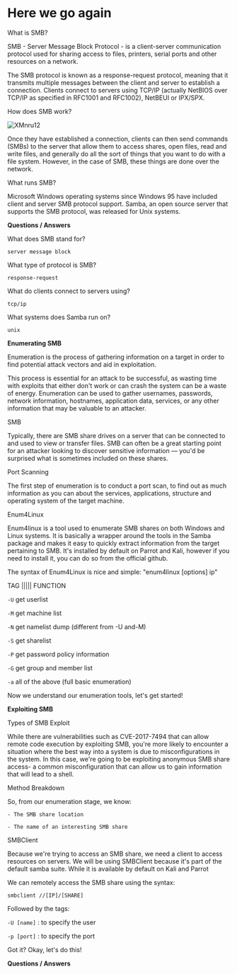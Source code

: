 <h1>Here we go again</h1>

What is SMB?

SMB - Server Message Block Protocol - is a client-server communication protocol used for sharing access to files, printers, serial ports and other resources on a network.

The SMB protocol is known as a response-request protocol, meaning that it transmits multiple messages between the client and server to establish a connection. Clients connect to servers using TCP/IP (actually NetBIOS over TCP/IP as specified in RFC1001 and RFC1002), NetBEUI or IPX/SPX.

How does SMB work?

![XMnru12](https://github.com/schoto/THM-Network-Services/assets/69323411/17737dba-c0d9-47e8-9487-4cb8b4b4c5fe)

Once they have established a connection, clients can then send commands (SMBs) to the server that allow them to access shares, open files, read and write files, and generally do all the sort of things that you want to do with a file system. However, in the case of SMB, these things are done over the network.

What runs SMB?

Microsoft Windows operating systems since Windows 95 have included client and server SMB protocol support. Samba, an open source server that supports the SMB protocol, was released for Unix systems.

**Questions / Answers**

What does SMB stand for?    

```server message block```

What type of protocol is SMB?    

```response-request```

What do clients connect to servers using?    

```tcp/ip```

What systems does Samba run on?

```unix```

**Enumerating SMB**

Enumeration is the process of gathering information on a target in order to find potential attack vectors and aid in exploitation.

This process is essential for an attack to be successful, as wasting time with exploits that either don't work or can crash the system can be a waste of energy. Enumeration can be used to gather usernames, passwords, network information, hostnames, application data, services, or any other information that may be valuable to an attacker.

SMB

Typically, there are SMB share drives on a server that can be connected to and used to view or transfer files. SMB can often be a great starting point for an attacker looking to discover sensitive information — you'd be surprised what is sometimes included on these shares.

Port Scanning

The first step of enumeration is to conduct a port scan, to find out as much information as you can about the services, applications, structure and operating system of the target machine.

Enum4Linux

Enum4linux is a tool used to enumerate SMB shares on both Windows and Linux systems. It is basically a wrapper around the tools in the Samba package and makes it easy to quickly extract information from the target pertaining to SMB. It's installed by default on Parrot and Kali, however if you need to install it, you can do so from the official github.

The syntax of Enum4Linux is nice and simple: "enum4linux [options] ip"

TAG      |||||      FUNCTION

```-U```           get userlist

```-M```           get machine list

```-N```           get namelist dump (different from -U and-M)

```-S```           get sharelist

```-P```           get password policy information

```-G```           get group and member list

```-a```           all of the above (full basic enumeration)

Now we understand our enumeration tools, let's get started!

**Exploiting SMB**

Types of SMB Exploit

While there are vulnerabilities such as CVE-2017-7494 that can allow remote code execution by exploiting SMB, you're more likely to encounter a situation where the best way into a system is due to misconfigurations in the system. In this case, we're going to be exploiting anonymous SMB share access- a common misconfiguration that can allow us to gain information that will lead to a shell.

Method Breakdown

So, from our enumeration stage, we know:

    - The SMB share location

    - The name of an interesting SMB share

SMBClient

Because we're trying to access an SMB share, we need a client to access resources on servers. We will be using SMBClient because it's part of the default samba suite. While it is available by default on Kali and Parrot

We can remotely access the SMB share using the syntax:

```smbclient //[IP]/[SHARE]```

Followed by the tags:

```-U [name]``` : to specify the user

```-p [port]``` : to specify the port

Got it? Okay, let's do this!

**Questions / Answers**


